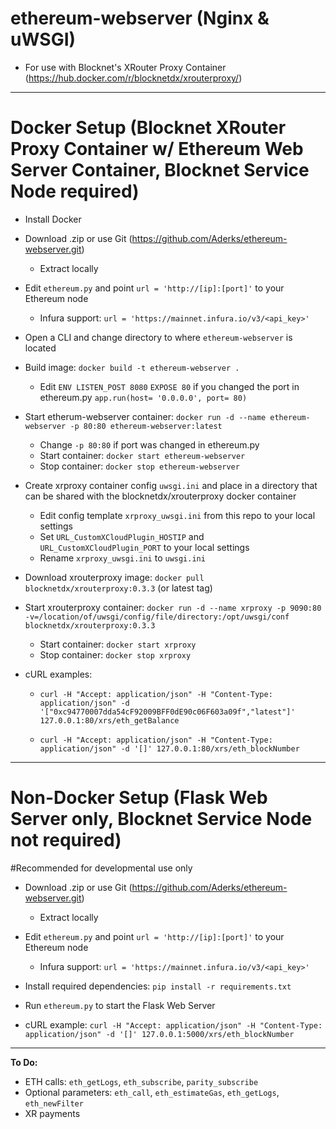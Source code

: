 # ethereum-webserver (Nginx & uWSGI)

* For use with Blocknet's XRouter Proxy Container (https://hub.docker.com/r/blocknetdx/xrouterproxy/)

---

# Docker Setup (Blocknet XRouter Proxy Container w/ Ethereum Web Server Container, Blocknet Service Node required)

* Install Docker

* Download .zip or use Git (https://github.com/Aderks/ethereum-webserver.git)
  * Extract locally
  
* Edit `ethereum.py` and point `url = 'http://[ip]:[port]'` to your Ethereum node
  * Infura support: `url = 'https://mainnet.infura.io/v3/<api_key>'`
  
* Open a CLI and change directory to where `ethereum-webserver` is located

* Build image: `docker build -t ethereum-webserver .`
  * Edit `ENV LISTEN_POST 8080` `EXPOSE 80` if you changed the port in ethereum.py `app.run(host= '0.0.0.0', port= 80)`

* Start etherum-webserver container: `docker run -d --name ethereum-webserver -p 80:80 ethereum-webserver:latest`
  * Change `-p 80:80` if port was changed in ethereum.py
  * Start container: `docker start ethereum-webserver`
  * Stop container: `docker stop ethereum-webserver`
  
* Create xrproxy container config `uwsgi.ini` and place in a directory that can be shared with the blocknetdx/xrouterproxy docker container
  * Edit config template `xrproxy_uwsgi.ini` from this repo to your local settings
  * Set `URL_CustomXCloudPlugin_HOSTIP` and `URL_CustomXCloudPlugin_PORT` to your local settings
  * Rename `xrproxy_uwsgi.ini` to `uwsgi.ini`
  
* Download xrouterproxy image: `docker pull blocknetdx/xrouterproxy:0.3.3` (or latest tag)

* Start xrouterproxy container: `docker run -d --name xrproxy -p 9090:80 -v=/location/of/uwsgi/config/file/directory:/opt/uwsgi/conf blocknetdx/xrouterproxy:0.3.3`
  * Start container: `docker start xrproxy`
  * Stop container: `docker stop xrproxy`

* cURL examples:
  * `curl -H "Accept: application/json" -H "Content-Type: application/json" -d '["0xc94770007dda54cF92009BFF0dE90c06F603a09f","latest"]' 127.0.0.1:80/xrs/eth_getBalance`

  * `curl -H "Accept: application/json" -H "Content-Type: application/json" -d '[]' 127.0.0.1:80/xrs/eth_blockNumber`

---

# Non-Docker Setup (Flask Web Server only, Blocknet Service Node not required)
#Recommended for developmental use only

* Download .zip or use Git (https://github.com/Aderks/ethereum-webserver.git)
  * Extract locally
  
* Edit `ethereum.py` and point `url = 'http://[ip]:[port]'` to your Ethereum node
  * Infura support: `url = 'https://mainnet.infura.io/v3/<api_key>'`
  
* Install required dependencies: `pip install -r requirements.txt`
  
* Run `ethereum.py` to start the Flask Web Server

* cURL example: `curl -H "Accept: application/json" -H "Content-Type: application/json" -d '[]' 127.0.0.1:5000/xrs/eth_blockNumber`

---

**To Do:**

* ETH calls: `eth_getLogs`, `eth_subscribe`, `parity_subscribe`
* Optional parameters: `eth_call`, `eth_estimateGas`, `eth_getLogs`, `eth_newFilter`
* XR payments
